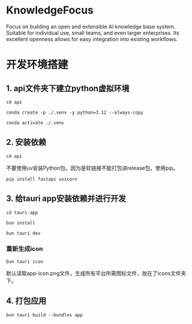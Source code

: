 # KnowledgeFocus
Focus on building an open and extensible AI knowledge base system. Suitable for individual use, small teams, and even larger enterprises. Its excellent openness allows for easy integration into existing workflows.


# 开发环境搭建

## 1. api文件夹下建立python虚拟环境

`cd api`

`conda create -p ./.venv -y python=3.12 --always-copy`

`conda activate ./.venv`

## 2. 安装依赖

`cd api`

不要使用uv安装Python包，因为是软链接不能打包进release包，使用pip。

`pip install fastapi uvicorn`

## 3. 给tauri app安装依赖并进行开发

`cd tauri-app`

`bun install`

`bun tauri dev`

### 重新生成icon

`bun tauri icon`

默认读取app-icon.png文件，生成所有平台所需图标文件，放在了icons文件夹下。

## 4. 打包应用

`bun tauri build --bundles app`